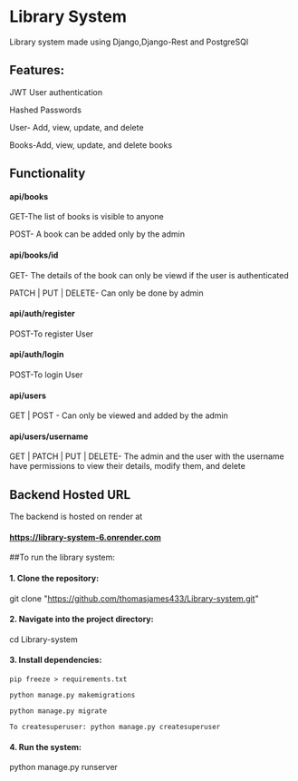 # Library System
Library system made using Django,Django-Rest and PostgreSQl

## Features:
JWT User authentication

Hashed Passwords

User- Add, view, update, and delete

Books-Add, view, update, and delete books

## Functionality

#### api/books
 GET-The list of books is visible to anyone

 POST- A book can be added only by the admin

#### api/books/id
  GET- The details of the book can only be viewd if the user is authenticated
 
  PATCH | PUT | DELETE- Can only be done by admin

#### api/auth/register
  POST-To register User

#### api/auth/login
  POST-To login User

#### api/users
  GET | POST - Can only be viewed and added by the admin

#### api/users/username 
GET | PATCH | PUT | DELETE- The admin and the user with the username have permissions to view their details, modify them, and delete

## Backend Hosted URL
The backend is hosted on render at 
#### https://library-system-6.onrender.com


##To run the library system:

#### 1. Clone the repository:
   git clone "https://github.com/thomasjames433/Library-system.git"
#### 2. Navigate into the project directory:
   cd Library-system
#### 3. Install dependencies:
   `pip freeze > requirements.txt`
   
   `python manage.py makemigrations`
   
   `python manage.py migrate`
   
   `To createsuperuser: python manage.py createsuperuser`
#### 4. Run the system:
   python manage.py runserver

